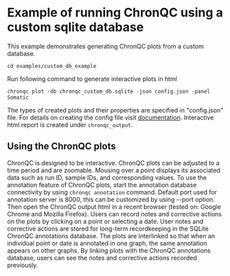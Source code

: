 # Example of running ChronQC using a custom sqlite database

This example demonstrates generating ChronQC plots from a custom database.

`cd examples/custom_db_example`

Run following command to generate interactive plots in html

`chronqc plot -db chronqc_custom_db.sqlite -json config.json -panel Somatic`

The types of created plots and their properties are specified in "config.json" file. For details on creating the config file visit [documentation](https://chronqc.readthedocs.io/en/latest/plots/plot_options.html).
Interactive html report is created under `chronqc_output`.

## Using the ChronQC plots

ChronQC is designed to be interactive. ChronQC plots can be adjusted to a time period and are zoomable. Mousing over a point displays its associated data such as run ID, sample IDs, and corresponding values. 
To use the annotation feature of ChronQC plots, start the annotation database connectivity by using `chronqc annotation` command. Default port used for annotation server is 8000, this can be customized by using --port option. 
Then open the ChronQC output html in a recent browser (tested on: Google Chrome and Mozilla Firefox).
Users can record notes and corrective actions on the plots by clicking on a point or selecting a date. User notes and corrective actions are stored for long-term recordkeeping in the SQLite ChronQC annotations database. The plots are interlinked so that when an individual point or date is annotated in one graph, the same annotation appears on other graphs. By linking plots with the ChronQC annotations database, users can see the notes and corrective actions recorded previously.